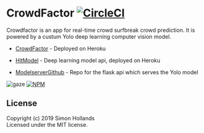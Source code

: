# CrowdFactor [![CircleCI](https://circleci.com/gh/SimonHollands/crowdfactor3.svg?style=svg)](https://circleci.com/gh/SimonHollands/crowdfactor3)

Crowdfactor is an app for real-time crowd surfbreak crowd prediction. It is powered by a custum Yolo deep learning computer vision model. 
* [CrowdFactor](https://crowdfactor.herokuapp.com/) - Deployed on Heroku
* [HitModel](https://crowdfactor.herokuapp.com/) - Deep learning model api, deployed on Heroku

* [ModelserverGithub](https://github.com/SimonHollands/cfmodelserver) - Repo for the flask api which serves the Yolo model

![gaze](https://images.unsplash.com/photo-1463023822994-4424fc706fbf?ixlib=rb-1.2.1&ixid=eyJhcHBfaWQiOjEyMDd9&auto=format&fit=crop&w=1650&q=80)
[![NPM](https://nodei.co/npm/gaze.png?downloads=true)](https://nodei.co/npm/gaze/)

## License
Copyright (c) 2019 Simon Hollands  
Licensed under the MIT license.